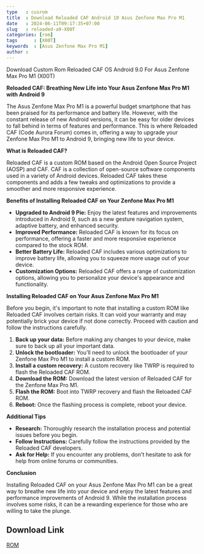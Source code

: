 ```yaml
---
type   : cusrom
title  : Download Reloaded CAF Android 10 Asus Zenfone Max Pro M1
date   : 2024-06-11T09:17:35+07:00
slug   : reloaded-a9-X00T
categories: [rom]
tags      : [X00T]
keywords  : [Asus Zenfone Max Pro M1]
author :
---
```


Download Custom Rom Reloaded CAF OS Android 9.0 For Asus Zenfone Max Pro M1 (X00T)

**Reloaded CAF: Breathing New Life into Your Asus Zenfone Max Pro M1 with Android 9**

The Asus Zenfone Max Pro M1 is a powerful budget smartphone that has been praised for its performance and battery life. However, with the constant release of new Android versions, it can be easy for older devices to fall behind in terms of features and performance. This is where Reloaded CAF (Code Aurora Forum) comes in, offering a way to upgrade your Zenfone Max Pro M1 to Android 9, bringing new life to your device.

**What is Reloaded CAF?**

Reloaded CAF is a custom ROM based on the Android Open Source Project (AOSP) and CAF. CAF is a collection of open-source software components used in a variety of Android devices. Reloaded CAF takes these components and adds a few tweaks and optimizations to provide a smoother and more responsive experience.

**Benefits of Installing Reloaded CAF on Your Zenfone Max Pro M1**

* **Upgraded to Android 9 Pie:** Enjoy the latest features and improvements introduced in Android 9, such as a new gesture navigation system, adaptive battery, and enhanced security.
* **Improved Performance:** Reloaded CAF is known for its focus on performance, offering a faster and more responsive experience compared to the stock ROM.
* **Better Battery Life:** Reloaded CAF includes various optimizations to improve battery life, allowing you to squeeze more usage out of your device.
* **Customization Options:** Reloaded CAF offers a range of customization options, allowing you to personalize your device's appearance and functionality.

**Installing Reloaded CAF on Your Asus Zenfone Max Pro M1**

Before you begin, it's important to note that installing a custom ROM like Reloaded CAF involves certain risks. It can void your warranty and may potentially brick your device if not done correctly. Proceed with caution and follow the instructions carefully. 

1. **Back up your data:** Before making any changes to your device, make sure to back up all your important data.
2. **Unlock the bootloader:** You'll need to unlock the bootloader of your Zenfone Max Pro M1 to install a custom ROM. 
3. **Install a custom recovery:** A custom recovery like TWRP is required to flash the Reloaded CAF ROM.
4. **Download the ROM:** Download the latest version of Reloaded CAF for the Zenfone Max Pro M1.
5. **Flash the ROM:** Boot into TWRP recovery and flash the Reloaded CAF ROM.
6. **Reboot:** Once the flashing process is complete, reboot your device.

**Additional Tips**

* **Research:** Thoroughly research the installation process and potential issues before you begin.
* **Follow Instructions:** Carefully follow the instructions provided by the Reloaded CAF developers.
* **Ask for Help:** If you encounter any problems, don't hesitate to ask for help from online forums or communities.

**Conclusion**

Installing Reloaded CAF on your Asus Zenfone Max Pro M1 can be a great way to breathe new life into your device and enjoy the latest features and performance improvements of Android 9. While the installation process involves some risks, it can be a rewarding experience for those who are willing to take the plunge.



## Download Link
[ROM](https://sourceforge.net/project/reloaded-caf/X00T/)


